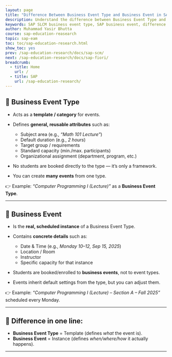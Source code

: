 ```yaml
---
layout: page
title: "Difference Between Business Event Type and Business Event in SAP SLCM – Definitions, Examples, and Key Distinctions"
description: Understand the difference between Business Event Type and Business Event in SAP Student Lifecycle Management (SLCM). Learn how event types serve as templates, how business events are scheduled instances, and why this distinction matters for academic scheduling and course management. Includes clear definitions, practical examples, and best practices for university SAP users.
keywords: SAP SLCM business event type, SAP business event, difference business event type vs event, SAP event template, SAP event instance, SAP academic scheduling, SAP course management, SAP education, SAP user
author: Muhammad Yasir Bhutta
course: sap-education-reasearch
topic: sap-eam
toc: toc/sap-education-research.html
show_toc: yes
prev: /sap-education-research/docs/sap-scm/
next: /sap-education-research/docs/sap-fiori/
breadcrumb:
  - title: Home
    url: /
  - title: SAP
    url: /sap-education-research/
---
```


## 🔹 **Business Event Type**

* Acts as a **template / category** for events.
* Defines **general, reusable attributes** such as:

  * Subject area (e.g., *“Math 101 Lecture”*)
  * Default duration (e.g., *2 hours*)
  * Target group / requirements
  * Standard capacity (min./max. participants)
  * Organizational assignment (department, program, etc.)
* No students are booked directly to the type — it’s only a framework.
* You can create **many events** from one type.

👉 Example: *“Computer Programming I (Lecture)”* as a **Business Event Type**.

---

## 🔹 **Business Event**

* Is the **real, scheduled instance** of a Business Event Type.
* Contains **concrete details** such as:

  * Date & Time (e.g., *Monday 10–12, Sep 15, 2025*)
  * Location / Room
  * Instructor
  * Specific capacity for that instance
* Students are booked/enrolled to **business events**, not to event types.
* Events inherit default settings from the type, but you can adjust them.

👉 Example: *“Computer Programming I (Lecture) – Section A – Fall 2025”* scheduled every Monday.

---

## 🔑 Difference in one line:

* **Business Event Type** = Template (defines *what* the event is).
* **Business Event** = Instance (defines *when/where/how* it actually happens).

---

